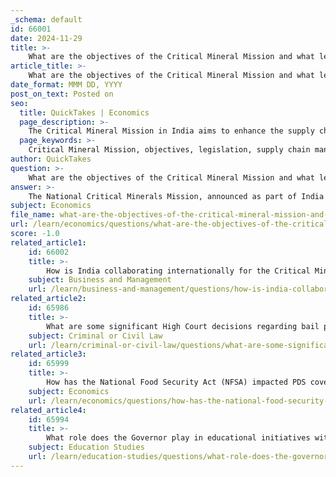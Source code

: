 ```yaml
---
_schema: default
id: 66001
date: 2024-11-29
title: >-
    What are the objectives of the Critical Mineral Mission and what legislative changes are needed?
article_title: >-
    What are the objectives of the Critical Mineral Mission and what legislative changes are needed?
date_format: MMM DD, YYYY
post_on_text: Posted on
seo:
  title: QuickTakes | Economics
  page_description: >-
    The Critical Mineral Mission in India aims to enhance the supply chain of essential minerals, promote self-sufficiency, and optimize resource utilization through various legislative changes.
  page_keywords: >-
    Critical Mineral Mission, objectives, legislation, supply chain management, Atmanirbhar Bharat, resource characterization, recycling, domestic production, copper, lithium, strategic sectors, streamline regulations, research and development, critical minerals list, public-private partnerships
author: QuickTakes
question: >-
    What are the objectives of the Critical Mineral Mission and what legislative changes are needed?
answer: >-
    The National Critical Minerals Mission, announced as part of India's Budget 2024-25, aims to reinforce the country's critical mineral value chain across all stages, from exploration and mining to beneficiation, processing, and recovery from end-of-life products. The primary objectives of the mission include:\n\n1. **Supply Chain Management**: Streamlining the supply chain for critical minerals to enhance domestic production and recycling capabilities.\n2. **Atmanirbhar Bharat Vision**: Promoting self-sufficiency in critical minerals to reduce dependency on imports and support India's clean energy goals.\n3. **Resource Characterization**: Focusing on the characterization of resources at various scales, including unconventional and secondary feedstocks, to optimize the extraction and utilization of critical minerals.\n\nThe mission specifically targets the domestic output and recycling of critical minerals such as copper and lithium, which are essential for various strategic sectors, including defense, agriculture, energy, pharmaceuticals, and telecommunications.\n\nRegarding legislative changes needed to support the Critical Mineral Mission, the following aspects could be considered:\n\n- **Streamlining Regulations**: Simplifying the leasing and permitting processes for exploration and production of critical minerals to expedite development.\n- **Enhancing Research and Development**: Encouraging investments in R&D for advanced mining, refining, and recycling technologies to improve efficiency and sustainability.\n- **Establishing a Critical Minerals List**: Developing a comprehensive list of critical minerals that aligns with national security and economic interests, similar to initiatives seen in other countries, such as the U.S. Energy Act of 2020.\n- **Promoting Public-Private Partnerships**: Facilitating collaborations between government and private sectors to enhance investment in critical mineral projects and infrastructure.\n\nThese legislative changes would help create a robust framework to support the objectives of the Critical Mineral Mission and ensure that India can meet its industrial demands sustainably and efficiently.
subject: Economics
file_name: what-are-the-objectives-of-the-critical-mineral-mission-and-what-legislative-changes-are-needed.md
url: /learn/economics/questions/what-are-the-objectives-of-the-critical-mineral-mission-and-what-legislative-changes-are-needed
score: -1.0
related_article1:
    id: 66002
    title: >-
        How is India collaborating internationally for the Critical Mineral Mission?
    subject: Business and Management
    url: /learn/business-and-management/questions/how-is-india-collaborating-internationally-for-the-critical-mineral-mission
related_article2:
    id: 65986
    title: >-
        What are some significant High Court decisions regarding bail petitions and their implications?
    subject: Criminal or Civil Law
    url: /learn/criminal-or-civil-law/questions/what-are-some-significant-high-court-decisions-regarding-bail-petitions-and-their-implications
related_article3:
    id: 65999
    title: >-
        How has the National Food Security Act (NFSA) impacted PDS coverage?
    subject: Economics
    url: /learn/economics/questions/how-has-the-national-food-security-act-nfsa-impacted-pds-coverage
related_article4:
    id: 65994
    title: >-
        What role does the Governor play in educational initiatives within states?
    subject: Education Studies
    url: /learn/education-studies/questions/what-role-does-the-governor-play-in-educational-initiatives-within-states
---
```


&nbsp;